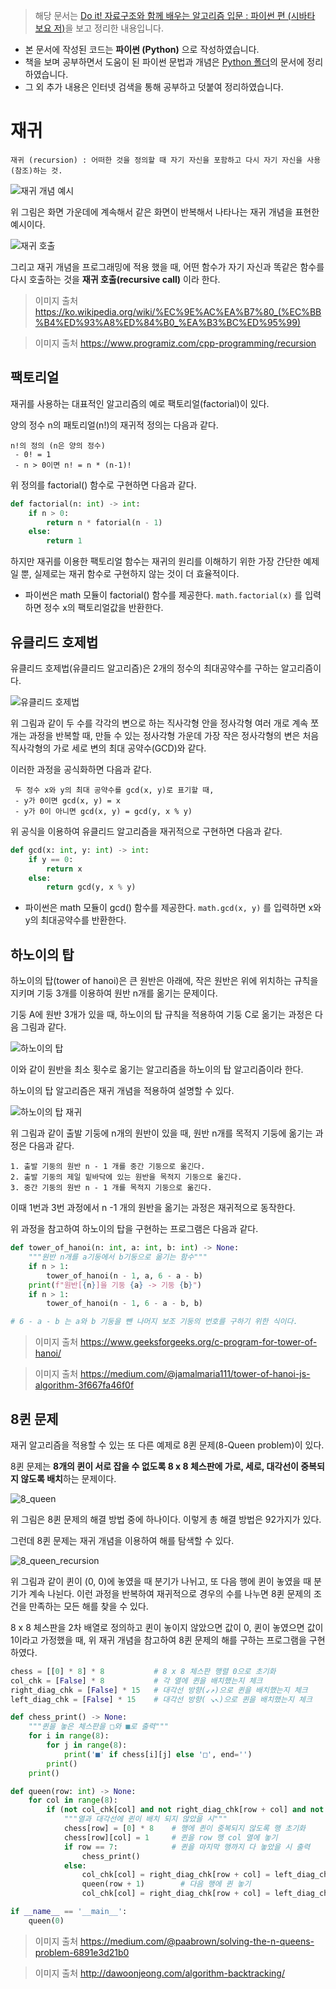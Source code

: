 > 해당 문서는 [Do it! 자료구조와 함께 배우는 알고리즘 입문 : 파이썬 편 (시바타 보요 저)](http://www.yes24.com/Product/Goods/91219874)을 보고 정리한 내용입니다.
- 본 문서에 작성된 코드는 **파이썬 (Python)** 으로 작성하였습니다.
- 책을 보며 공부하면서 도움이 된 파이썬 문법과 개념은 [Python 폴더](https://github.com/dudtjakdl/TIL/blob/main/Python)의 문서에 정리하였습니다.
- 그 외 추가 내용은 인터넷 검색을 통해 공부하고 덧붙여 정리하였습니다.

# 재귀
    재귀 (recursion) : 어떠한 것을 정의할 때 자기 자신을 포함하고 다시 자기 자신을 사용(참조)하는 것.

![재귀 개념 예시](https://upload.wikimedia.org/wikipedia/commons/b/b3/Screenshot_Recursion_via_vlc.png)

위 그림은 화면 가운데에 계속해서 같은 화면이 반복해서 나타나는 재귀 개념을 표현한 예시이다.

![재귀 호출](https://cdn.programiz.com/sites/tutorial2program/files/cpp-function-recursion-working.png)

그리고 재귀 개념을 프로그래밍에 적용 했을 때, 어떤 함수가 자기 자신과 똑같은 함수를 다시 호출하는 것을 **재귀 호출(recursive call)** 이라 한다.

> 이미지 출처 https://ko.wikipedia.org/wiki/%EC%9E%AC%EA%B7%80_(%EC%BB%B4%ED%93%A8%ED%84%B0_%EA%B3%BC%ED%95%99)

> 이미지 출처 https://www.programiz.com/cpp-programming/recursion

## 팩토리얼
재귀를 사용하는 대표적인 알고리즘의 예로 팩토리얼(factorial)이 있다.

양의 정수 n의 패토리얼(n!)의 재귀적 정의는 다음과 같다.

    n!의 정의 (n은 양의 정수)
     - 0! = 1
     - n > 0이면 n! = n * (n-1)!

위 정의를 factorial() 함수로 구현하면 다음과 같다.

```python
def factorial(n: int) -> int:
    if n > 0:
        return n * fatorial(n - 1)
    else:
        return 1
```
하지만 재귀를 이용한 팩토리얼 함수는 재귀의 원리를 이해하기 위한 가장 간단한 예제일 뿐, 실제로는 재귀 함수로 구현하지 않는 것이 더 효율적이다.

* 파이썬은 math 모듈이 factorial() 함수를 제공한다. ```math.factorial(x)``` 를 입력하면 정수 x의 팩토리얼값을 반환한다.

## 유클리드 호제법

유클리드 호제법(유클리드 알고리즘)은 2개의 정수의 최대공약수를 구하는 알고리즘이다.

![유클리드 호제법](https://lh3.googleusercontent.com/pw/ACtC-3cVc-M8kNP4u5wvNilsNzdLbG6gltJviX3jeAm9RUHc6njlqLntO7VzX4hUnGtqsdOpePbE4yhiKjWhyrv5rSh1sWnF5b_YrnNDceSxsYjFYQXFhxbjYkxc8uj8_csTS3LtsMeXXbst6VC2M9d0mmpY=w487-h338-no?authuser=0)

위 그림과 같이 두 수를 각각의 변으로 하는 직사각형 안을 정사각형 여러 개로 계속 쪼개는 과정을 반복할 때, 만들 수 있는 정사각형 가운데 가장 작은 정사각형의 변은 처음 직사각형의 가로 세로 변의 최대 공약수(GCD)와 같다.

이러한 과정을 공식화하면 다음과 같다.

     두 정수 x와 y의 최대 공약수를 gcd(x, y)로 표기할 때,
     - y가 0이면 gcd(x, y) = x
     - y가 0이 아니면 gcd(x, y) = gcd(y, x % y)

위 공식을 이용하여 유클리드 알고리즘을 재귀적으로 구현하면 다음과 같다.

```python
def gcd(x: int, y: int) -> int:
    if y == 0:
        return x
    else:
        return gcd(y, x % y)
```
* 파이썬은 math 모듈이 gcd() 함수를 제공한다. ```math.gcd(x, y)``` 를 입력하면 x와 y의 최대공약수를 반환한다.

## 하노이의 탑

하노이의 탑(tower of hanoi)은 큰 원반은 아래에, 작은 원반은 위에 위치하는 규칙을 지키며 기둥 3개를 이용하여 원반 n개를 옮기는 문제이다.

기둥 A에 원반 3개가 있을 때, 하노이의 탑 규칙을 적용하여 기둥 C로 옮기는 과정은 다음 그림과 같다.

![하노이의 탑](https://media.geeksforgeeks.org/wp-content/uploads/tower-of-hanoi.png)

이와 같이 원반을 최소 횟수로 옮기는 알고리즘을 하노이의 탑 알고리즘이라 한다.

하노이의 탑 알고리즘은 재귀 개념을 적용하여 설명할 수 있다.

![하노이의 탑 재귀](https://miro.medium.com/max/875/1*eR2gxp8mKeaEWbbj4-cLMQ.png)

위 그림과 같이 출발 기둥에 n개의 원반이 있을 때, 원반 n개를 목적지 기둥에 옮기는 과정은 다음과 같다.

    1. 출발 기둥의 원반 n - 1 개를 중간 기둥으로 옮긴다.
    2. 출발 기둥의 제일 밑바닥에 있는 원반을 목적지 기둥으로 옮긴다.
    3. 중간 기둥의 원반 n - 1 개를 목적지 기둥으로 옮긴다.

이때 1번과 3번 과정에서 n -1 개의 원반을 옮기는 과정은 재귀적으로 동작한다.

위 과정을 참고하여 하노이의 탑을 구현하는 프로그램은 다음과 같다.

```python
def tower_of_hanoi(n: int, a: int, b: int) -> None:
    """원반 n개를 a기둥에서 b기둥으로 옮기는 함수"""
    if n > 1:
        tower_of_hanoi(n - 1, a, 6 - a - b)
    print(f"원반[{n}]을 기둥 {a} -> 기둥 {b}")
    if n > 1:
        tower_of_hanoi(n - 1, 6 - a - b, b)

# 6 - a - b 는 a와 b 기둥을 뺀 나머지 보조 기둥의 번호를 구하기 위한 식이다.
```

> 이미지 출처 https://www.geeksforgeeks.org/c-program-for-tower-of-hanoi/

> 이미지 출처  https://medium.com/@jamalmaria111/tower-of-hanoi-js-algorithm-3f667fa46f0f

## 8퀸 문제

재귀 알고리즘을 적용할 수 있는 또 다른 예제로 8퀸 문제(8-Queen problem)이 있다. 

8퀸 문제는 **8개의 퀸이 서로 잡을 수 없도록 8 x 8 체스판에 가로, 세로, 대각선이 중복되지 않도록 배치**하는 문제이다.

![8_queen](https://miro.medium.com/max/1000/1*Zm2pbDR5CS2w2xeUbTBxQQ.png)

위 그림은 8퀸 문제의 해결 방법 중에 하나이다. 이렇게 총 해결 방법은 92가지가 있다.

그런데 8퀸 문제는 재귀 개념을 이용하여 해를 탐색할 수 있다.

![8_queen_recursion](https://i.ibb.co/9Y4SVPJ/algorithm-n-queens-problems3.png)

위 그림과 같이 퀸이 (0, 0)에 놓였을 때 분기가 나뉘고, 또 다음 행에 퀸이 놓였을 때 분기가 계속 나뉜다. 이런 과정을 반복하여 재귀적으로 경우의 수를 나누면 8퀸 문제의 조건을 만족하는 모든 해를 찾을 수 있다.

8 x 8 체스판을 2차 배열로 정의하고 퀸이 놓이지 않았으면 값이 0, 퀸이 놓였으면 값이 1이라고 가정했을 때, 위 재귀 개념을 참고하여 8퀸 문제의 해를 구하는 프로그램을 구현하였다.


 
```python
chess = [[0] * 8] * 8           # 8 x 8 체스판 행렬 0으로 초기화
col_chk = [False] * 8           # 각 열에 퀸을 배치했는지 체크
right_diag_chk = [False] * 15   # 대각선 방향(↙↗)으로 퀸을 배치했는지 체크
left_diag_chk = [False] * 15    # 대각선 방향( ↘↖)으로 퀸을 배치했는지 체크

def chess_print() -> None:
    """퀸을 놓은 체스판을 □와 ■로 출력"""
    for i in range(8):
        for j in range(8):
            print('■' if chess[i][j] else '□', end='')
        print()
    print()

def queen(row: int) -> None:
    for col in range(8):
        if (not col_chk[col] and not right_diag_chk[row + col] and not left_diag_chk[col - row + 7]):
            """열과 대각선에 퀸이 배치 되지 않았을 시"""
            chess[row] = [0] * 8    # 행에 퀸이 중복되지 않도록 행 초기화
            chess[row][col] = 1     # 퀸을 row 행 col 열에 놓기
            if row == 7:            # 퀸을 마지막 행까지 다 놓았을 시 출력
                chess_print()
            else:
                col_chk[col] = right_diag_chk[row + col] = left_diag_chk[col - row + 7] = True
                queen(row + 1)        # 다음 행에 퀸 놓기
                col_chk[col] = right_diag_chk[row + col] = left_diag_chk[col - row + 7] = False

if __name__ == '__main__':
    queen(0)
```

> 이미지 출처 https://medium.com/@paabrown/solving-the-n-queens-problem-6891e3d21b0

> 이미지 출처 http://dawoonjeong.com/algorithm-backtracking/